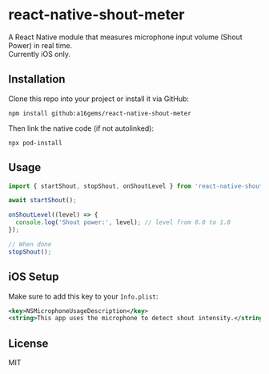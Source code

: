 # react-native-shout-meter

A React Native module that measures microphone input volume (Shout Power) in real time.  
Currently iOS only.

## Installation

Clone this repo into your project or install it via GitHub:

```
npm install github:a16gems/react-native-shout-meter
```

Then link the native code (if not autolinked):

```
npx pod-install
```

## Usage

```ts
import { startShout, stopShout, onShoutLevel } from 'react-native-shout-meter';

await startShout();

onShoutLevel((level) => {
  console.log('Shout power:', level); // level from 0.0 to 1.0
});

// When done
stopShout();
```

## iOS Setup

Make sure to add this key to your `Info.plist`:

```xml
<key>NSMicrophoneUsageDescription</key>
<string>This app uses the microphone to detect shout intensity.</string>
```

## License

MIT
